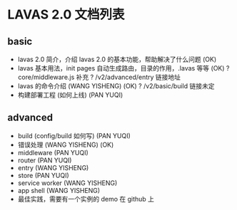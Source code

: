 # LAVAS 2.0 文档列表

## basic

* lavas 2.0 简介，介绍 lavas 2.0 的基本功能，帮助解决了什么问题 (OK)
* lavas 基本用法，init pages 自动生成路由，目录的作用，.lavas 等等 (OK)
    ? core/middleware.js 补充
    ? /v2/advanced/entry  链接地址
* lavas 的命令介绍 (WANG YISHENG) (OK)
    ? /v2/basic/build 链接未定
* 构建部署工程 (如何上线) (PAN YUQI)

## advanced

* build (config/build 如何写) (PAN YUQI)
* 错误处理 (WANG YISHENG) (OK)
* middleware (PAN YUQI)
* router (PAN YUQI)
* entry (WANG YISHENG)
* store (PAN YUQI)
* service worker (WANG YISHENG)
* app shell (WANG YISHENG)
* 最佳实践，需要有一个实例的 demo 在 github 上
